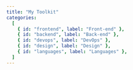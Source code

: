 ```yaml
---
title: "My Toolkit"
categories:
  [
    { id: "frontend", label: "Front-end" },
    { id: "backend", label: "Back-end" },
    { id: "devops", label: "DevOps" },
    { id: "design", label: "Design" },
    { id: "languages", label: "Languages" },
  ]
---
```

